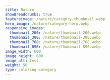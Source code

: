 ```yaml
---
title: Nature
showBreadcrumbs: true
featureimage: /nature/category-thumbnail.webp
hero_image: /nature/category-hero.webp
responsive_images:
  thumbnail_200: /nature/thumbnail-200.webp
  thumbnail_300: /nature/thumbnail-300.webp
  thumbnail_768: /nature/thumbnail-768.webp
  thumbnail_896: /nature/thumbnail-896.webp
image_width: 600
image_height: 600
image_alt: test
weight: 50
type: coloring-category
---
```


